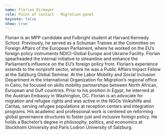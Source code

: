 ```yaml
---
name: Florian Dirmayer
role: Point of contact - Migration panel
keynote: false
show: true
---
```


Florian is an MPP candidate and Fulbright student at Harvard Kennedy School. Previously, he served as a Schuman Trainee at the Committee on Foreign Affairs of the European Parliament, where he worked on the EU’s foreign policy instruments NDICI-Global Europe and Ukraine Facility. Florian spearheaded the internal initiative to streamline and enhance the Parliament’s influence on the EU’s foreign policy from. Florian’s experience extends to the nonprofit sector, where he was a Public Affairs Impact Fellow at the Salzburg Global Seminar. At the Labor Mobility and Social Inclusion Department in the International Organization for Migration’s regional office in Cairo, he focused on skills mobility partnerships between North African, European and Gulf countries. Prior to his position in Egypt, he interned at the Austrian Embassy in Washington, DC.  Florian is an advocate for migration and refugee rights and was active in the NGOs Volkshilfe and Caritas, serving refugee populations at reception centers and integration programs. His academic and professional work is centered on reforming global governance structures to foster just and inclusive foreign policy. He holds a Bachelor’s degree in philosophy, politics, and economics at Stockholm University and Paris Lodron University of Salzburg.